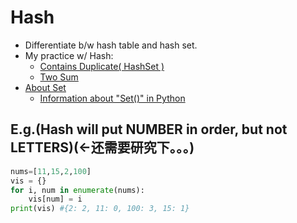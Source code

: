 # Hash

* Differentiate b/w hash table and hash set.
* My practice w/ Hash:
  * [Contains Duplicate( HashSet )](https://github.com/tingyuyang/python_lc/blob/master/Easy/217.%20Contains%20Duplicate.py)
  * [Two Sum](https://github.com/tingyuyang/python_lc/blob/master/Easy/1.%20Two%20Sum.py)
* [About Set](https://github.com/tingyuyang/python_lc/blob/master/Memo/About%20Set.md)
	* [Information about "Set()" in Python](http://www.learnpython.org/en/Sets)
## E.g.(Hash will put NUMBER in order, but not LETTERS)(<-还需要研究下。。。)
```python
nums=[11,15,2,100]
vis = {}
for i, num in enumerate(nums):
    vis[num] = i
print(vis) #{2: 2, 11: 0, 100: 3, 15: 1}
```
